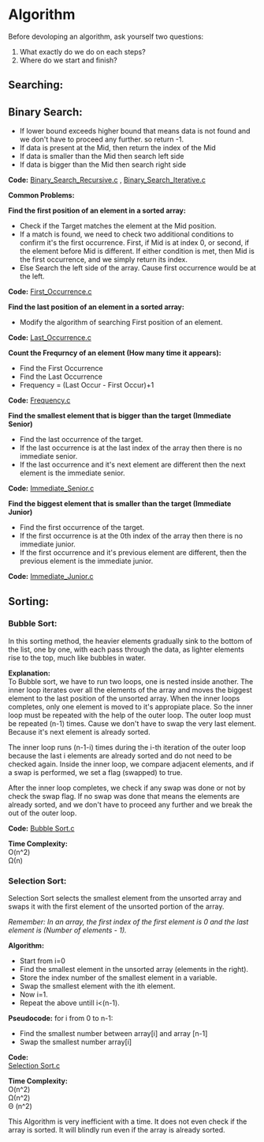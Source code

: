 # Algorithm

Before devoloping an algorithm, ask yourself two questions:   
1. What exactly do we do on each steps?  
2. Where do we start and finish?

## Searching:
## Binary Search:
* If lower bound exceeds higher bound that means data is not found and we don't have to proceed any further. so return -1.
* If data is present at the Mid, then return the index of the Mid
* If data is smaller than the Mid then search left side
* If data is bigger than the Mid then search right side

**Code:** [Binary_Search_Recursive.c](Binary_Search/Binary_Search.c) , [Binary_Search_Iterative.c](Binary_Search/Binary_Search_Iterative.c)

**Common Problems:**    

**Find the first position of an element in a sorted array:**
* Check if the Target matches the element at the Mid position.
* If a match is found, we need to check two additional conditions to confirm it's the first occurrence. First, if Mid is at index 0, or second, if the element before Mid is different. If either condition is met, then Mid is the first occurrence, and we simply return its index.
* Else Search the left side of the array. Cause first occurrence would be at the left.

**Code:** [First_Occurrence.c](Binary_Search/First_Occurrence.c)

**Find the last position of an element in a sorted array:**
* Modify the algorithm of searching First position of an element.

**Code:** [Last_Occurrence.c](Binary_Search/Last_Occurrence.c)

**Count the Frequrncy of an element (How many time it appears):**    
* Find the First Occurrence
* Find the Last Occurrence
* Frequency = (Last Occur - First Occur)+1

**Code:** [Frequency.c](Binary_Search/Frequency.c)

**Find the smallest element that is bigger than the target (Immediate Senior)**
* Find the last occurrence of the target.
* If the last occurrence is at the last index of the array then there is no immediate senior.
* If the last occurrence and it's next element are different then the next element is the immediate senior.

**Code:** [Immediate_Senior.c](Binary_Search/Immediate_Senior.c)

**Find the biggest element that is smaller than the target (Immediate Junior)**
* Find the first occurrence of the target.
* If the first occurrence is at the 0th index of the array then there is no immediate junior.
* If the first occurrence and it's previous element are different, then the previous element is the immediate junior.

**Code:** [Immediate_Junior.c](Binary_Search/Immediate_Junior.c)

## Sorting:

### Bubble Sort:
In this sorting method, the heavier elements gradually sink to the bottom of the list, one by one, with each pass through the data, as lighter elements rise to the top, much like bubbles in water.

**Explanation:**    
To Bubble sort, we have to run two loops, one is nested inside another. The inner loop iterates over all the elements of the array and moves the biggest element to the last position of the unsorted array. When the inner loops completes, only one element is moved to it's appropiate place. So the inner loop must be repeated with the help of the outer loop. The outer loop must be repeated (n-1) times. Cause we don't have to swap the very last element. Because it's next element is already sorted.

The inner loop runs (n-1-i) times during the i-th iteration of the outer loop because the last i elements are already sorted and do not need to be checked again. Inside the inner loop, we compare adjacent elements, and if a swap is performed, we set a flag (swapped) to true.

After the inner loop completes, we check if any swap was done or not by check the swap flag. If no swap was done that means the elements are already sorted, and we don't have to proceed any further and we break the out of the outer loop.

**Code:**
[Bubble Sort.c](Bubble_Sort.c)

**Time Complexity:**   
O(n^2)   
Ω(n)   

### Selection Sort:
Selection Sort selects the smallest element from the unsorted array and swaps it with the first element of the unsorted portion of the array.

*Remember: In an array, the first index of the first element is 0 and the last element is (Number of elements - 1).*

**Algorithm:**

* Start from i=0
* Find the smallest element in the unsorted array (elements in the right).
* Store the index number of the smallest element in a variable.
* Swap the smallest element with the ith element.
* Now i=1.
* Repeat the above untill i<(n-1).

**Pseudocode:**
for i from 0 to n-1:
* Find the smallest number between array[i] and array [n-1]   
* Swap the smallest number array[i]


**Code:**      
[Selection Sort.c](Selection_Sort.c)

**Time Complexity:**   
O(n^2)   
Ω(n^2)   
Θ (n^2)   

This Algorithm is very inefficient with a time. It does not even check if the array is sorted. It will blindly run even if the array is already sorted.
